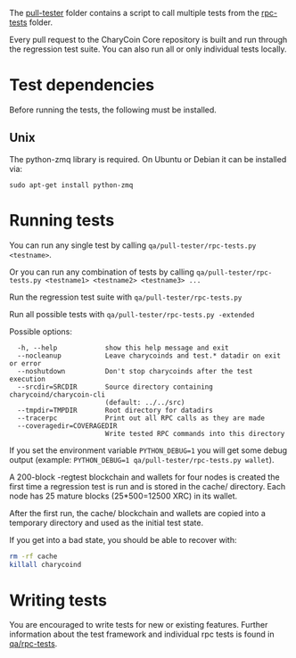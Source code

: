 The [pull-tester](/qa/pull-tester/) folder contains a script to call
multiple tests from the [rpc-tests](/qa/rpc-tests/) folder.

Every pull request to the CharyCoin Core repository is built and run through
the regression test suite. You can also run all or only individual
tests locally.

Test dependencies
=================
Before running the tests, the following must be installed.

Unix
----
The python-zmq library is required. On Ubuntu or Debian it can be installed via: 
```
sudo apt-get install python-zmq
```

Running tests
=============

You can run any single test by calling `qa/pull-tester/rpc-tests.py <testname>`.

Or you can run any combination of tests by calling `qa/pull-tester/rpc-tests.py <testname1> <testname2> <testname3> ...`

Run the regression test suite with `qa/pull-tester/rpc-tests.py`

Run all possible tests with `qa/pull-tester/rpc-tests.py -extended`

Possible options:

```
  -h, --help            show this help message and exit
  --nocleanup           Leave charycoinds and test.* datadir on exit or error
  --noshutdown          Don't stop charycoinds after the test execution
  --srcdir=SRCDIR       Source directory containing charycoind/charycoin-cli
                        (default: ../../src)
  --tmpdir=TMPDIR       Root directory for datadirs
  --tracerpc            Print out all RPC calls as they are made
  --coveragedir=COVERAGEDIR
                        Write tested RPC commands into this directory
```

If you set the environment variable `PYTHON_DEBUG=1` you will get some debug
output (example: `PYTHON_DEBUG=1 qa/pull-tester/rpc-tests.py wallet`).

A 200-block -regtest blockchain and wallets for four nodes
is created the first time a regression test is run and
is stored in the cache/ directory. Each node has 25 mature
blocks (25*500=12500 XRC) in its wallet.

After the first run, the cache/ blockchain and wallets are
copied into a temporary directory and used as the initial
test state.

If you get into a bad state, you should be able
to recover with:

```bash
rm -rf cache
killall charycoind
```

Writing tests
=============
You are encouraged to write tests for new or existing features.
Further information about the test framework and individual rpc
tests is found in [qa/rpc-tests](/qa/rpc-tests).
